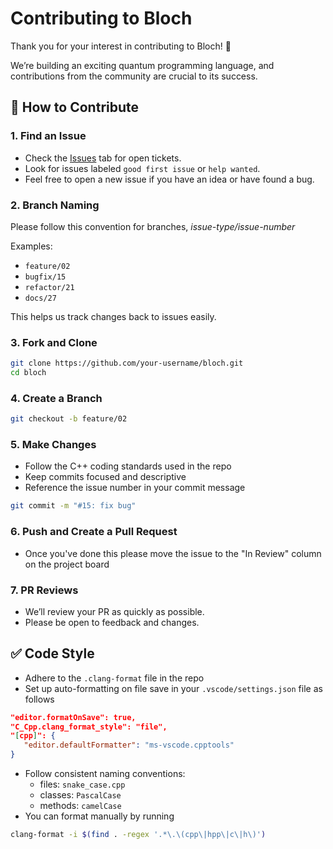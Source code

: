 # Contributing to Bloch

Thank you for your interest in contributing to Bloch! 🎉

We’re building an exciting quantum programming language, and contributions from the community are crucial to its success.

## 📝 How to Contribute

### 1. Find an Issue

- Check the [Issues](https://github.com/bloch-lang/bloch/issues) tab for open tickets.
- Look for issues labeled `good first issue` or `help wanted`.
- Feel free to open a new issue if you have an idea or have found a bug.

### 2. Branch Naming

Please follow this convention for branches, *issue-type/issue-number*

Examples:
- `feature/02`
- `bugfix/15`
- `refactor/21`
- `docs/27`

This helps us track changes back to issues easily.

### 3. Fork and Clone
```bash
git clone https://github.com/your-username/bloch.git
cd bloch
```

### 4. Create a Branch
```bash
git checkout -b feature/02
```

### 5. Make Changes
- Follow the C++ coding standards used in the repo
- Keep commits focused and descriptive
- Reference the issue number in your commit message
```bash
git commit -m "#15: fix bug" 
```

### 6. Push and Create a Pull Request
- Once you've done this please move the issue to the "In Review" column on the project board

### 7. PR Reviews
- We’ll review your PR as quickly as possible.
- Please be open to feedback and changes.

## ✅ Code Style
- Adhere to the `.clang-format` file in the repo
- Set up auto-formatting on file save in your `.vscode/settings.json` file as follows
```json
"editor.formatOnSave": true,
"C_Cpp.clang_format_style": "file",
"[cpp]": {
   "editor.defaultFormatter": "ms-vscode.cpptools"
}
```
- Follow consistent naming conventions:
    - files: `snake_case.cpp`
    - classes: `PascalCase`
    - methods: `camelCase`
- You can format manually by running 
```bash
clang-format -i $(find . -regex '.*\.\(cpp\|hpp\|c\|h\)')